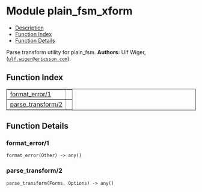 

# Module plain_fsm_xform #
* [Description](#description)
* [Function Index](#index)
* [Function Details](#functions)


Parse transform utility for plain_fsm.
__Authors:__ Ulf Wiger, ([`ulf.wiger@ericsson.com`](mailto:ulf.wiger@ericsson.com)).
<a name="index"></a>

## Function Index ##


<table width="100%" border="1" cellspacing="0" cellpadding="2" summary="function index"><tr><td valign="top"><a href="#format_error-1">format_error/1</a></td><td></td></tr><tr><td valign="top"><a href="#parse_transform-2">parse_transform/2</a></td><td></td></tr></table>


<a name="functions"></a>

## Function Details ##

<a name="format_error-1"></a>

### format_error/1 ###

`format_error(Other) -> any()`


<a name="parse_transform-2"></a>

### parse_transform/2 ###

`parse_transform(Forms, Options) -> any()`


